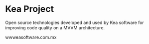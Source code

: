 # Kea Project
Open source technologies developed and used by Kea software for improving code quality on a MVVM architecture.

wwweasoftware.com.mx

